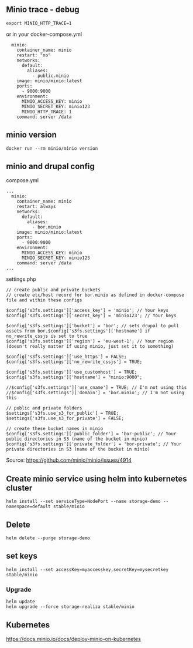 ## Minio trace - debug 
``` 
export MINIO_HTTP_TRACE=1
```
or in your docker-compose.yml

```
  minio:
    container_name: minio
    restart: "no"
    networks:
      default:
        aliases:
          - public.minio
    image: minio/minio:latest
    ports:
      - 9000:9000
    environment:
      MINIO_ACCESS_KEY: minio
      MINIO_SECRET_KEY: minio123
      MINIO_HTTP_TRACE: 1
    command: server /data
``` 

## minio version

```
docker run --rm minio/minio version
```
## minio and drupal config

compose.yml
```
...
  minio:
    container_name: minio
    restart: always
    networks:
      default:
        aliases:
          - bor.minio
    image: minio/minio:latest
    ports:
      - 9000:9000
    environment:
      MINIO_ACCESS_KEY: minio
      MINIO_SECRET_KEY: minio123
    command: server /data
...
```

settings.php

```
// create public and private buckets
// create etc/host record for bor.minio as defined in docker-compose file and within these configs

$config['s3fs.settings']['access_key'] = 'minio'; // Your keys
$config['s3fs.settings']['secret_key'] = 'minio123'; // Your keys

$config['s3fs.settings']['bucket'] = 'bor'; // sets drupal to pull assets from bor.$config['s3fs.settings']['hostname'] if no_rewrite_cssjs is set to true
$config['s3fs.settings']['region'] = 'eu-west-1'; // Your region (doesn't really matter if using minio, just set it to something)

$config['s3fs.settings']['use_https'] = FALSE;
$config['s3fs.settings']['no_rewrite_cssjs'] = TRUE;

$config['s3fs.settings']['use_customhost'] = TRUE;
$config['s3fs.settings']['hostname'] = "minio:9000";

//$config['s3fs.settings']['use_cname'] = TRUE; // I'm not using this
//$config['s3fs.settings']['domain'] = 'bor.minio'; // I'm not using this

// public and private folders
$settings['s3fs.use_s3_for_public'] = TRUE;
$settings['s3fs.use_s3_for_private'] = FALSE;

// create these bucket names in minio
$config['s3fs.settings']['public_folder'] = 'bor-public'; // Your public directories in S3 (name of the bucket in minio)
$config['s3fs.settings']['private_folder'] = 'bor-private'; // Your private directories in S3 (name of the bucket in minio)

``` 

Source: https://github.com/minio/minio/issues/4914


## Create minio service using helm into kubernetes cluster

```
helm install --set serviceType=NodePort --name storage-demo --namespace=default stable/minio
```

## Delete 

```
helm delete --purge storage-demo
``` 

## set keys
```
helm install --set accessKey=myaccesskey,secretKey=mysecretkey stable/minio
``` 

### Upgrade

```
helm update
helm upgrade --force storage-realiza stable/minio 
``` 

## Kubernetes
https://docs.minio.io/docs/deploy-minio-on-kubernetes

